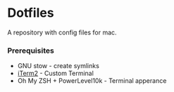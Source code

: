 # Dotfiles
A repository with config files for mac.

### Prerequisites
* GNU stow - create symlinks
* [iTerm2](https://iterm2.com/) - Custom Terminal
* Oh My ZSH + PowerLevel10k - Terminal apperance
